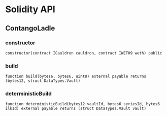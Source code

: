 # Solidity API

## ContangoLadle

### constructor

```solidity
constructor(contract ICauldron cauldron, contract IWETH9 weth) public
```

### build

```solidity
function build(bytes6, bytes6, uint8) external payable returns (bytes12, struct DataTypes.Vault)
```

### deterministicBuild

```solidity
function deterministicBuild(bytes12 vaultId, bytes6 seriesId, bytes6 ilkId) external payable returns (struct DataTypes.Vault vault)
```

